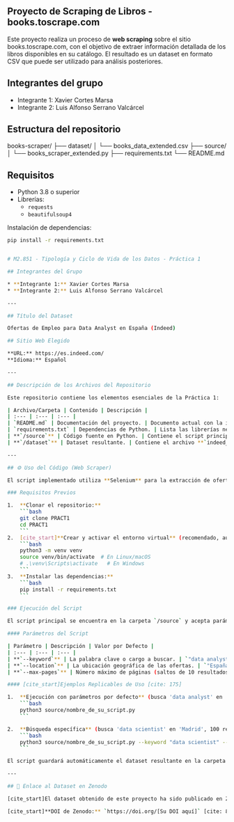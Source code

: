  ## Proyecto de Scraping de Libros - books.toscrape.com
 
 Este proyecto realiza un proceso de **web scraping** sobre el sitio books.toscrape.com, con el objetivo de extraer información detallada de los libros disponibles en su catálogo. 
 El resultado es un dataset en formato CSV que puede ser utilizado para análisis posteriores.
 
 ## Integrantes del grupo
 
 - Integrante 1: Xavier Cortes Marsa
 - Integrante 2: Luis Alfonso Serrano Valcárcel
 
 ## Estructura del repositorio

 books-scraper/
├── dataset/
│   └── books_data_extended.csv
├── source/
│   └── books_scraper_extended.py
├── requirements.txt
└── README.md

## Requisitos

- Python 3.8 o superior
- Librerías:
  - `requests`
  - `beautifulsoup4`

Instalación de dependencias:
```bash
pip install -r requirements.txt


# M2.851 - Tipología y Ciclo de Vida de los Datos - Práctica 1

## Integrantes del Grupo

* **Integrante 1:** Xavier Cortes Marsa
* **Integrante 2:** Luis Alfonso Serrano Valcárcel

---

## Título del Dataset

Ofertas de Empleo para Data Analyst en España (Indeed)

## Sitio Web Elegido

**URL:** https://es.indeed.com/
**Idioma:** Español

---

## Descripción de los Archivos del Repositorio

Este repositorio contiene los elementos esenciales de la Práctica 1:

| Archivo/Carpeta | Contenido | Descripción |
| :--- | :--- | :--- |
| `README.md` | Documentación del proyecto. | Documento actual con la información necesaria para replicar la práctica. |
| `requirements.txt` | Dependencias de Python. | Lista las librerías necesarias con sus versiones para recrear el entorno. |
| **`/source`** | Código fuente en Python. | Contiene el script principal para la extracción de datos. |
| **`/dataset`** | Dataset resultante. | Contiene el archivo **`indeed_ofertas.csv`**, el conjunto de datos obtenido tras la ejecución del script. |

---

## ⚙️ Uso del Código (Web Scraper)

El script implementado utiliza **Selenium** para la extracción de ofertas de empleo del portal Indeed, permitiendo la navegación autónoma entre las páginas de resultados.

### Requisitos Previos

1.  **Clonar el repositorio:**
    ```bash
    git clone PRACT1
    cd PRACT1
    ```
2.  [cite_start]**Crear y activar el entorno virtual** (recomendado, aunque no obligatorio [cite: 111]):
    ```bash
    python3 -m venv venv
    source venv/bin/activate  # En Linux/macOS
    # .\venv\Scripts\activate   # En Windows
    ```
3.  **Instalar las dependencias:**
    ```bash
    pip install -r requirements.txt
    ```

### Ejecución del Script

El script principal se encuentra en la carpeta `/source` y acepta parámetros de línea de comandos para la palabra clave y la ubicación de la búsqueda.

#### Parámetros del Script

| Parámetro | Descripción | Valor por Defecto |
| :--- | :--- | :--- |
| **`--keyword`** | La palabra clave o cargo a buscar. | `"data analyst"` |
| **`--location`** | La ubicación geográfica de las ofertas. | `"España"` |
| **`--max-pages`** | Número máximo de páginas (saltos de 10 resultados) a extraer (e.g., 50 resultados = 5 páginas). | `5` |

#### [cite_start]Ejemplos Replicables de Uso [cite: 175]

1.  **Ejecución con parámetros por defecto** (busca 'data analyst' en 'España', 50 resultados):
    ```bash
    python3 source/nombre_de_su_script.py
    ```

2.  **Búsqueda específica** (busca 'data scientist' en 'Madrid', 100 resultados):
    ```bash
    python3 source/nombre_de_su_script.py --keyword "data scientist" --location "Madrid" --max-pages 10
    ```

El script guardará automáticamente el dataset resultante en la carpeta `/dataset` con el nombre `indeed_ofertas.csv`.

---

## 🔗 Enlace al Dataset en Zenodo

[cite_start]El dataset obtenido de este proyecto ha sido publicado en Zenodo para su acceso abierto (o simulado, si aplica [cite: 85]).

[cite_start]**DOI de Zenodo:** `https://doi.org/[Su DOI aquí]` [cite: 81, 176]
